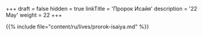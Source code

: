 +++
draft = false
hidden = true
linkTitle = 'Пророк Исайя'
description = '22 May'
weight = 22
+++

{{% include file="content/ru/lives/prorok-isaiya.md" %}}
